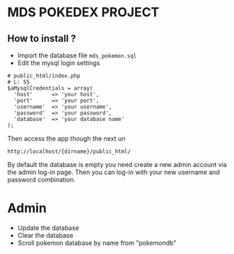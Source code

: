 
# MDS POKEDEX PROJECT

## How to install ?
* Import the database file ```mds_pokemon.sql```
* Edit the mysql login settings

```
# public_html/index.php
# L: 55
$aMysqlCredentials = array(
  'host'      => 'your host',
  'port'      => 'your port',
  'username'  => 'your username',
  'password'  => 'your password',
  'database'  => 'your database name'
);

```

Then access the app though the next uri 
```
http://localhost/{dirname}/public_html/
```

By default the database is empty you need create a new admin account via the admin log-in page.
Then you can log-in with your new username and password combination.


# Admin
- Update the database
- Clear the database
- Scroll pokemon database by name from "pokemondb"
